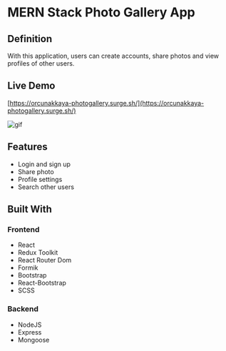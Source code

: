 # MERN Stack Photo Gallery App

## Definition
With this application, users can create accounts, share photos and view profiles of other users.

## Live Demo
[https://orcunakkaya-photogallery.surge.sh/](https://orcunakkaya-photogallery.surge.sh/)

![gif](https://user-images.githubusercontent.com/66293052/150661044-5d860880-a038-4015-8c3e-682cd1675070.gif)

## Features

 - Login and sign up
 - Share photo
 - Profile settings
 - Search other users

## Built With

### Frontend
 - React
 - Redux Toolkit
 - React Router Dom
 - Formik
 - Bootstrap
 - React-Bootstrap
 - SCSS

### Backend
 - NodeJS
 - Express
 - Mongoose
